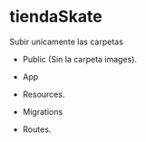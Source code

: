 # tiendaSkate


Subir unicamente las carpetas

  - Public (Sin la carpeta images).
  
  - App
  
  - Resources.

  - Migrations
  
  - Routes.

